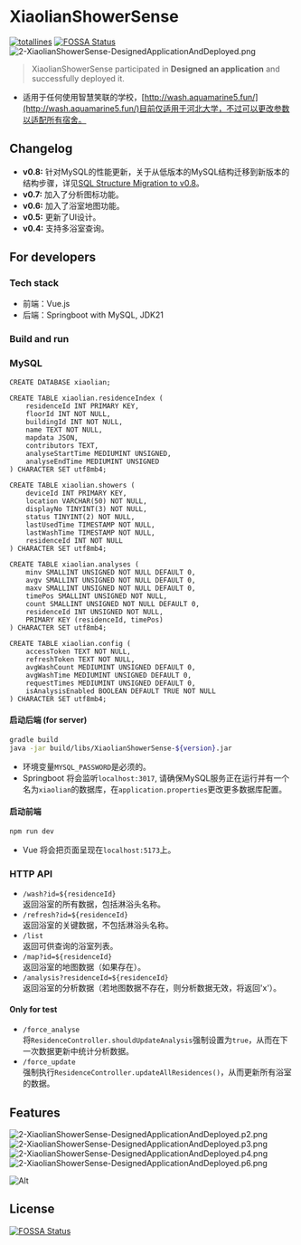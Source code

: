 # XiaolianShowerSense

[![totallines](https://tokei.rs/b1/github/aquamarine5/XiaolianWebHelper)](https://github.com/XAMPPRocky/tokei)
[![FOSSA Status](https://app.fossa.com/api/projects/git%2Bgithub.com%2Faquamarine5%2FXiaolianWebHelper.svg?type=shield)](https://app.fossa.com/projects/git%2Bgithub.com%2Faquamarine5%2FXiaolianWebHelper?ref=badge_shield)
![2-XiaolianShowerSense-DesignedApplicationAndDeployed.png](https://s2.loli.net/2024/11/22/ca7gxQzTAFeR8bw.png)

> XiaolianShowerSense participated in **Designed an application** and successfully deployed it.

- 适用于任何使用智慧笑联的学校，[http://wash.aquamarine5.fun/](http://wash.aquamarine5.fun/)目前仅适用于河北大学，不过可以更改参数以适配所有宿舍。

## Changelog

- **v0.8:** 针对MySQL的性能更新，关于从低版本的MySQL结构迁移到新版本的结构步骤，详见[SQL Structure Migration to v0.8](https://github.com/aquamarine5/XiaolianShowerSense/releases/tag/0.8)。
- **v0.7:** 加入了分析图标功能。
- **v0.6:** 加入了浴室地图功能。
- **v0.5:** 更新了UI设计。
- **v0.4:** 支持多浴室查询。

## For developers

### Tech stack

- 前端：Vue.js
- 后端：Springboot with MySQL, JDK21

### Build and run

### MySQL

```mysql
CREATE DATABASE xiaolian;

CREATE TABLE xiaolian.residenceIndex (
    residenceId INT PRIMARY KEY,
    floorId INT NOT NULL,
    buildingId INT NOT NULL,
    name TEXT NOT NULL,
    mapdata JSON,
    contributors TEXT,
    analyseStartTime MEDIUMINT UNSIGNED,
    analyseEndTime MEDIUMINT UNSIGNED
) CHARACTER SET utf8mb4;

CREATE TABLE xiaolian.showers (
    deviceId INT PRIMARY KEY,
    location VARCHAR(50) NOT NULL,
    displayNo TINYINT(3) NOT NULL,
    status TINYINT(2) NOT NULL,
    lastUsedTime TIMESTAMP NOT NULL,
    lastWashTime TIMESTAMP NOT NULL,
    residenceId INT NOT NULL
) CHARACTER SET utf8mb4;

CREATE TABLE xiaolian.analyses (
    minv SMALLINT UNSIGNED NOT NULL DEFAULT 0,
    avgv SMALLINT UNSIGNED NOT NULL DEFAULT 0,
    maxv SMALLINT UNSIGNED NOT NULL DEFAULT 0,
    timePos SMALLINT UNSIGNED NOT NULL,
    count SMALLINT UNSIGNED NOT NULL DEFAULT 0,
    residenceId INT UNSIGNED NOT NULL,
    PRIMARY KEY (residenceId, timePos)
) CHARACTER SET utf8mb4;

CREATE TABLE xiaolian.config (
    accessToken TEXT NOT NULL,
    refreshToken TEXT NOT NULL,
    avgWashCount MEDIUMINT UNSIGNED DEFAULT 0,
    avgWashTime MEDIUMINT UNSIGNED DEFAULT 0,
    requestTimes MEDIUMINT UNSIGNED DEFAULT 0,
    isAnalysisEnabled BOOLEAN DEFAULT TRUE NOT NULL
) CHARACTER SET utf8mb4;
```

#### 启动后端 (for server)

```bash
gradle build
java -jar build/libs/XiaolianShowerSense-${version}.jar 
```

- 环境变量`MYSQL_PASSWORD`是必须的。
- Springboot 将会监听`localhost:3017`, 请确保MySQL服务正在运行并有一个名为`xiaolian`的数据库，在`application.properties`更改更多数据库配置。

#### 启动前端

```bash
npm run dev
```

- Vue 将会把页面呈现在`localhost:5173`上。

### HTTP API

- `/wash?id=${residenceId}`  
返回浴室的所有数据，包括淋浴头名称。
- `/refresh?id=${residenceId}`  
返回浴室的关键数据，不包括淋浴头名称。
- `/list`  
返回可供查询的浴室列表。
- `/map?id=${residenceId}`  
返回浴室的地图数据（如果存在）。
- `/analysis?residenceId=${residenceId}`  
返回浴室的分析数据（若地图数据不存在，则分析数据无效，将返回'x'）。

#### Only for test

- `/force_analyse`  
将`ResidenceController.shouldUpdateAnalysis`强制设置为`true`，从而在下一次数据更新中统计分析数据。
- `/force_update`  
强制执行`ResidenceController.updateAllResidences()`，从而更新所有浴室的数据。

## Features

![2-XiaolianShowerSense-DesignedApplicationAndDeployed.p2.png](https://s2.loli.net/2024/11/22/FUmnPDz4eY7qfGB.png)
![2-XiaolianShowerSense-DesignedApplicationAndDeployed.p3.png](https://s2.loli.net/2024/11/22/BUvASNGf4kFPbYE.png)
![2-XiaolianShowerSense-DesignedApplicationAndDeployed.p4.png](https://s2.loli.net/2024/11/22/A49tpWI8olP75iK.png)
![2-XiaolianShowerSense-DesignedApplicationAndDeployed.p6.png](https://s2.loli.net/2024/11/22/ZyN9mJAjPUtCV5b.png)  

![Alt](https://repobeats.axiom.co/api/embed/f0821a2b9a53baa242030873157e39fd678e61c0.svg "Repobeats analytics image")

## License

[![FOSSA Status](https://app.fossa.com/api/projects/git%2Bgithub.com%2Faquamarine5%2FXiaolianWebHelper.svg?type=large)](https://app.fossa.com/projects/git%2Bgithub.com%2Faquamarine5%2FXiaolianWebHelper?ref=badge_large)
